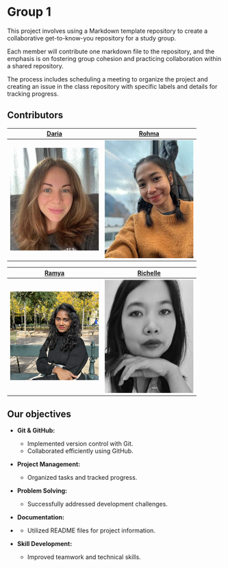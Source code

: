 # Group 1

This project involves using a Markdown template repository to create a
collaborative get-to-know-you repository for a study group.

Each member will contribute one markdown file to the repository, and the
emphasis is on fostering group cohesion and practicing collaboration within a
shared repository.

The process includes scheduling a meeting to organize the project and creating
an issue in the class repository with specific labels and details for tracking
progress.

## Contributors

| **[Daria](/members/daria.md)**       | **[Rohma](/members/rohma.md)**   |
| ------------------------------------ | -------------------------------- |
| ![Daria](/members/img/dspodina.jpeg) | ![Rohma](members/img/rohma.jpeg) |

| **[Ramya](/members/sri12334.md)** | **[Richelle](/members/richelle.md)**  |
| --------------------------------- | ------------------------------------- |
| ![Ramya](members/img/ramya.png)   | ![Richelle](members/img/richelle.png) |

## Our objectives

- **Git & GitHub:**

  - Implemented version control with Git.
  - Collaborated efficiently using GitHub.

- **Project Management:**

  - Organized tasks and tracked progress.

- **Problem Solving:**

  - Successfully addressed development challenges.

- **Documentation:**
- 
  - Utilized README files for project information.

- **Skill Development:**
  - Improved teamwork and technical skills.
